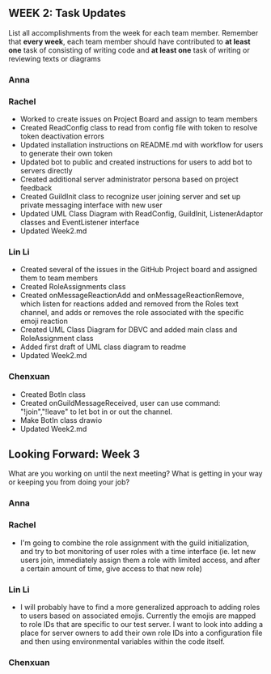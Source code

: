 ## WEEK 2: Task Updates

List all accomplishments from the week for each team member. Remember that **every week**, each team member should have contributed to **at least one** task of consisting of writing code and **at least one** task of writing or reviewing texts or diagrams

### Anna
### Rachel
- Worked to create issues on Project Board and assign to team members
- Created ReadConfig class to read from config file with token to resolve token deactivation errors 
- Updated installation instructions on README.md with workflow for users to generate their own token
- Updated bot to public and created instructions for users to add bot to servers directly
- Created additional server administrator persona based on project feedback
- Created GuildInit class to recognize user joining server and set up private messaging interface with new user
- Updated UML Class Diagram with ReadConfig, GuildInit, ListenerAdaptor classes and EventListener interface
- Updated Week2.md
### Lin Li
- Created several of the issues in the GitHub Project board and assigned them to team members
- Created RoleAssignments class
- Created onMessageReactionAdd and onMessageReactionRemove, which listen for reactions added and removed
from the Roles text channel, and adds or removes the role associated with the specific emoji reaction
- Created UML Class Diagram for DBVC and added main class and RoleAssignment class
- Added first draft of UML class diagram to readme
- Updated Week2.md
### Chenxuan
- Created BotIn class
- Created onGuildMessageReceived, user can use command: "!join","!leave" to let bot in or out the channel.
- Make BotIn class drawio
- Updated Week2.md

## Looking Forward: Week 3
What are you working on until the next meeting? What is getting in your way or keeping you from doing your job?

### Anna
### Rachel
- I'm going to combine the role assignment with the guild initialization, and try to bot monitoring of user roles with a time interface (ie. let new users join, immediately assign them a role with limited access, and after a certain amount of time, give access to that new role)
### Lin Li
- I will probably have to find a more generalized approach to adding roles to users based on associated emojis. Currently
the emojis are mapped to role IDs that are specific to our test server. I want to look into adding a place for
server owners to add their own role IDs into a configuration file and then using environmental variables within the code itself.
### Chenxuan

